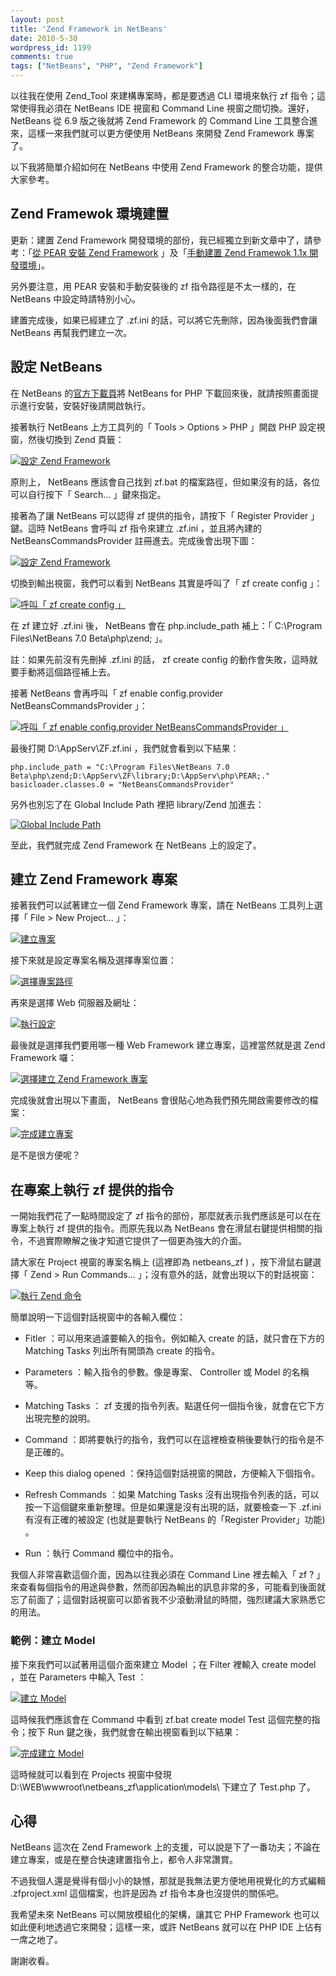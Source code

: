 ```yaml
---
layout: post
title: 'Zend Framework in NetBeans'
date: 2010-5-30
wordpress_id: 1199
comments: true
tags: ["NetBeans", "PHP", "Zend Framework"]
---
```


以往我在使用 Zend_Tool 來建構專案時，都是要透過 CLI 環境來執行 zf 指令；這常使得我必須在 NetBeans IDE 視窗和 Command Line 視窗之間切換。還好， NetBeans 從 6.9 版之後就將 Zend Framework 的 Command Line 工具整合進來，這樣一來我們就可以更方便使用 NetBeans 來開發 Zend Framework 專案了。

以下我將簡單介紹如何在 NetBeans 中使用 Zend Framework 的整合功能，提供大家參考。

<!--more-->

## Zend Framewok 環境建置

更新：建置 Zend Framework 開發環境的部份，我已經獨立到新文章中了，請參考：「[從 PEAR 安裝 Zend Framework](http://www.jaceju.net/blog/archives/1597) 」及「[手動建置 Zend Framewok 1.1x 開發環境](http://www.jaceju.net/blog/archives/1604)」。

另外要注意，用 PEAR 安裝和手動安裝後的 zf 指令路徑是不太一樣的，在 NetBeans 中設定時請特別小心。

建置完成後，如果已經建立了 .zf.ini 的話，可以將它先刪除，因為後面我們會讓 NetBeans 再幫我們建立一次。

## 設定 NetBeans

在 NetBeans 的[官方下載頁](http://netbeans.org/downloads/index.html)將 NetBeans for PHP 下載回來後，就請按照畫面提示進行安裝，安裝好後請開啟執行。

接著執行 NetBeans 上方工具列的「 Tools > Options > PHP  」開啟 PHP 設定視窗，然後切換到 Zend 頁籤：

[![設定 Zend Framework](/resources/netbeans_zf/zend_config/01_zend_config.png)](/resources/netbeans_zf/zend_config/01_zend_config.png)

原則上， NetBeans 應該會自己找到 zf.bat 的檔案路徑，但如果沒有的話，各位可以自行按下「 Search... 」鍵來指定。

接著為了讓 NetBeans 可以認得 zf 提供的指令，請按下「 Register Provider 」鍵。這時 NetBeans 會呼叫 zf 指令來建立 .zf.ini ，並且將內建的 NetBeansCommandsProvider 註冊進去。完成後會出現下圖：

[![設定 Zend Framework](/resources/netbeans_zf/zend_config/02_register_provider.png)](/resources/netbeans_zf/zend_config/02_register_provider.png)

切換到輸出視窗，我們可以看到 NetBeans 其實是呼叫了「 zf create config 」：

[![呼叫「 zf create config 」](/resources/netbeans_zf/zend_config/03_create_config.png)](/resources/netbeans_zf/zend_config/03_create_config.png)

在 zf 建立好 .zf.ini 後， NetBeans 會在 php.include_path 補上：「 C:\Program Files\NetBeans 7.0 Beta\php\zend; 」。

註：如果先前沒有先刪掉 .zf.ini 的話， zf create config 的動作會失敗，這時就要手動將這個路徑補上去。

接著 NetBeans 會再呼叫「 zf enable config.provider NetBeansCommandsProvider 」：

[![呼叫「 zf enable config.provider NetBeansCommandsProvider 」](/resources/netbeans_zf/zend_config/04_netbeans_commands_provider.png)](/resources/netbeans_zf/zend_config/04_netbeans_commands_provider.png)

最後打開 D:\AppServ\ZF\.zf.ini ，我們就會看到以下結果：

```
php.include_path = "C:\Program Files\NetBeans 7.0 Beta\php\zend;D:\AppServ\ZF\library;D:\AppServ\php\PEAR;."
basicloader.classes.0 = "NetBeansCommandsProvider"

```

另外也別忘了在 Global Include Path 裡把 library/Zend 加進去：

[![Global Include Path](/resources/netbeans_zf/zend_config/05_global_include_path.png)](/resources/netbeans_zf/zend_config/05_global_include_path.png)

至此，我們就完成 Zend Framework 在 NetBeans 上的設定了。

## 建立 Zend Framework 專案

接著我們可以試著建立一個 Zend Framework 專案，請在 NetBeans 工具列上選擇「 File > New Project... 」：

[![建立專案](/resources/netbeans_zf/create_project/01_create_project.png)](/resources/netbeans_zf/create_project/01_create_project.png)

接下來就是設定專案名稱及選擇專案位置：

[![選擇專案路徑](/resources/netbeans_zf/create_project/02_project_location.png)](/resources/netbeans_zf/create_project/02_project_location.png)

再來是選擇 Web 伺服器及網址：

[![執行設定](/resources/netbeans_zf/create_project/03_run_config.png)](/resources/netbeans_zf/create_project/03_run_config.png)

最後就是選擇我們要用哪一種 Web Framework 建立專案，這裡當然就是選 Zend Framework 囉：

[![選擇建立 Zend Framework 專案](/resources/netbeans_zf/create_project/04_select_zf.png)](/resources/netbeans_zf/create_project/04_select_zf.png)

完成後就會出現以下畫面， NetBeans 會很貼心地為我們預先開啟需要修改的檔案：

[![完成建立專案](/resources/netbeans_zf/create_project/05_zf_project.png)](/resources/netbeans_zf/create_project/05_zf_project.png)

是不是很方便呢？

## 在專案上執行 zf 提供的指令

一開始我們花了一點時間設定了 zf 指令的部份，那麼就表示我們應該是可以在在專案上執行 zf 提供的指令。而原先我以為 NetBeans 會在滑鼠右鍵提供相關的指令，不過實際瞭解之後才知道它提供了一個更為強大的介面。

請大家在 Project 視窗的專案名稱上 (這裡即為 netbeans_zf ) ，按下滑鼠右鍵選擇「 Zend > Run Commands... 」；沒有意外的話，就會出現以下的對話視窗：

[![執行 Zend 命令](/resources/netbeans_zf/run_zend_command/01_run_zend_command.png)](/resources/netbeans_zf/run_zend_command/01_run_zend_command.png)

簡單說明一下這個對話視窗中的各輸入欄位：

* Fitler ：可以用來過濾要輸入的指令。例如輸入 create 的話，就只會在下方的 Matching Tasks 列出所有開頭為 create 的指令。

* Parameters ：輸入指令的參數。像是專案、 Controller 或 Model 的名稱等。

* Matching Tasks ： zf 支援的指令列表。點選任何一個指令後，就會在它下方出現完整的說明。

* Command ：即將要執行的指令，我們可以在這裡檢查稍後要執行的指令是不是正確的。

* Keep this dialog opened ：保持這個對話視窗的開啟，方便輸入下個指令。

* Refresh Commands ：如果 Matching Tasks 沒有出現指令列表的話，可以按一下這個鍵來重新整理。但是如果還是沒有出現的話，就要檢查一下 .zf.ini 有沒有正確的被設定 (也就是要執行 NetBeans 的「Register Provider」功能) 。

* Run ：執行 Command 欄位中的指令。



我個人非常喜歡這個介面，因為以往我必須在 Command Line 裡去輸入「 zf ? 」來查看每個指令的用途與參數，然而卻因為輸出的訊息非常的多，可能看到後面就忘了前面了；這個對話視窗可以節省我不少滾動滑鼠的時間，強烈建議大家熟悉它的用法。

### 範例：建立 Model

接下來我們可以試著用這個介面來建立 Model ；在 Filter 裡輸入 create model ，並在 Parameters 中輸入 Test ：

[![建立 Model](/resources/netbeans_zf/run_zend_command/02_create_model.png)](/resources/netbeans_zf/run_zend_command/02_create_model.png)

這時候我們應該會在 Command 中看到 zf.bat create model Test 這個完整的指令；按下 Run 鍵之後，我們就會在輸出視窗看到以下結果：

[![完成建立 Model](/resources/netbeans_zf/run_zend_command/03_final_create_model.png)](/resources/netbeans_zf/run_zend_command/03_final_create_model.png)

這時候就可以看到在 Projects 視窗中發現 D:\WEB\wwwroot\netbeans_zf\application\models\ 下建立了 Test.php 了。

## 心得

NetBeans 這次在 Zend Framework 上的支援，可以說是下了一番功夫；不論在建立專案，或是在整合快速建置指令上，都令人非常讚賞。

不過我個人還是覺得有個小小的缺憾，那就是我無法更方便地用視覺化的方式編輯 .zfproject.xml 這個檔案，也許是因為 zf 指令本身也沒提供的關係吧。

我希望未來 NetBeans 可以開放模組化的架構，讓其它 PHP Framework 也可以如此便利地透過它來開發；這樣一來，或許 NetBeans 就可以在 PHP IDE 上佔有一席之地了。

謝謝收看。

